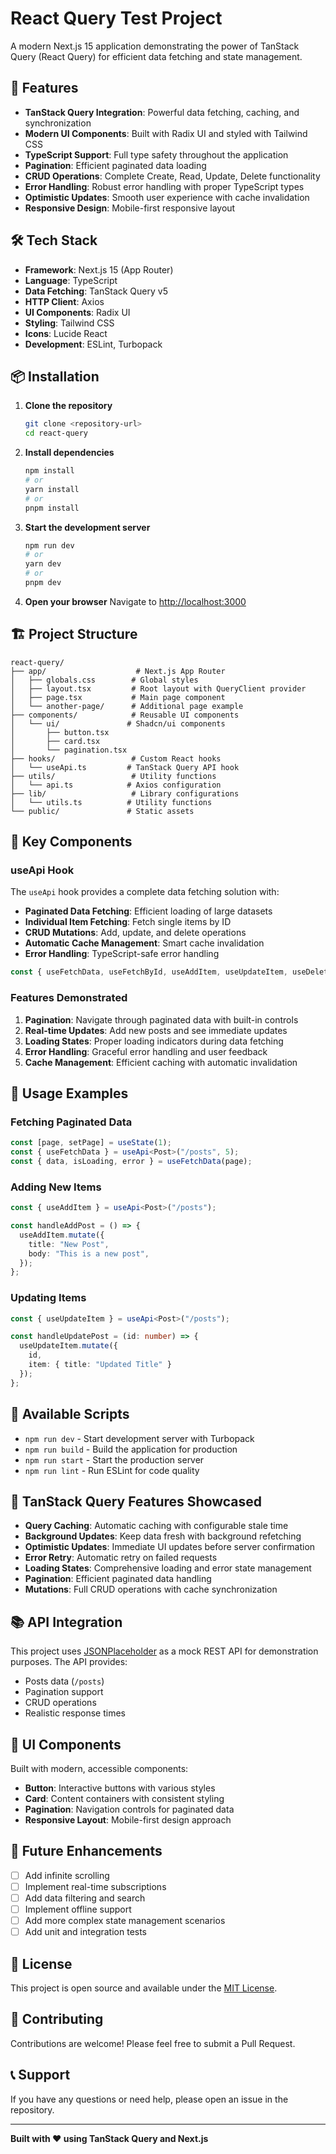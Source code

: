 # React Query Test Project

A modern Next.js 15 application demonstrating the power of TanStack Query (React Query) for efficient data fetching and state management.

## 🚀 Features

- **TanStack Query Integration**: Powerful data fetching, caching, and synchronization
- **Modern UI Components**: Built with Radix UI and styled with Tailwind CSS
- **TypeScript Support**: Full type safety throughout the application
- **Pagination**: Efficient paginated data loading
- **CRUD Operations**: Complete Create, Read, Update, Delete functionality
- **Error Handling**: Robust error handling with proper TypeScript types
- **Optimistic Updates**: Smooth user experience with cache invalidation
- **Responsive Design**: Mobile-first responsive layout

## 🛠️ Tech Stack

- **Framework**: Next.js 15 (App Router)
- **Language**: TypeScript
- **Data Fetching**: TanStack Query v5
- **HTTP Client**: Axios
- **UI Components**: Radix UI
- **Styling**: Tailwind CSS
- **Icons**: Lucide React
- **Development**: ESLint, Turbopack

## 📦 Installation

1. **Clone the repository**
   ```bash
   git clone <repository-url>
   cd react-query
   ```

2. **Install dependencies**
   ```bash
   npm install
   # or
   yarn install
   # or
   pnpm install
   ```

3. **Start the development server**
   ```bash
   npm run dev
   # or
   yarn dev
   # or
   pnpm dev
   ```

4. **Open your browser**
   Navigate to [http://localhost:3000](http://localhost:3000)

## 🏗️ Project Structure

```
react-query/
├── app/                    # Next.js App Router
│   ├── globals.css        # Global styles
│   ├── layout.tsx         # Root layout with QueryClient provider
│   ├── page.tsx           # Main page component
│   └── another-page/      # Additional page example
├── components/            # Reusable UI components
│   └── ui/               # Shadcn/ui components
│       ├── button.tsx
│       ├── card.tsx
│       └── pagination.tsx
├── hooks/                 # Custom React hooks
│   └── useApi.ts         # TanStack Query API hook
├── utils/                 # Utility functions
│   └── api.ts            # Axios configuration
├── lib/                   # Library configurations
│   └── utils.ts          # Utility functions
└── public/               # Static assets
```

## 🔧 Key Components

### useApi Hook

The `useApi` hook provides a complete data fetching solution with:

- **Paginated Data Fetching**: Efficient loading of large datasets
- **Individual Item Fetching**: Fetch single items by ID
- **CRUD Mutations**: Add, update, and delete operations
- **Automatic Cache Management**: Smart cache invalidation
- **Error Handling**: TypeScript-safe error handling

```typescript
const { useFetchData, useFetchById, useAddItem, useUpdateItem, useDeleteItem } = useApi<Post>("/posts", 5);
```

### Features Demonstrated

1. **Pagination**: Navigate through paginated data with built-in controls
2. **Real-time Updates**: Add new posts and see immediate updates
3. **Loading States**: Proper loading indicators during data fetching
4. **Error Handling**: Graceful error handling and user feedback
5. **Cache Management**: Efficient caching with automatic invalidation

## 🎯 Usage Examples

### Fetching Paginated Data

```typescript
const [page, setPage] = useState(1);
const { useFetchData } = useApi<Post>("/posts", 5);
const { data, isLoading, error } = useFetchData(page);
```

### Adding New Items

```typescript
const { useAddItem } = useApi<Post>("/posts");

const handleAddPost = () => {
  useAddItem.mutate({
    title: "New Post",
    body: "This is a new post",
  });
};
```

### Updating Items

```typescript
const { useUpdateItem } = useApi<Post>("/posts");

const handleUpdatePost = (id: number) => {
  useUpdateItem.mutate({
    id,
    item: { title: "Updated Title" }
  });
};
```

## 🚀 Available Scripts

- `npm run dev` - Start development server with Turbopack
- `npm run build` - Build the application for production
- `npm run start` - Start the production server
- `npm run lint` - Run ESLint for code quality

## 🌟 TanStack Query Features Showcased

- **Query Caching**: Automatic caching with configurable stale time
- **Background Updates**: Keep data fresh with background refetching
- **Optimistic Updates**: Immediate UI updates before server confirmation
- **Error Retry**: Automatic retry on failed requests
- **Loading States**: Comprehensive loading and error state management
- **Pagination**: Efficient paginated data handling
- **Mutations**: Full CRUD operations with cache synchronization

## 📚 API Integration

This project uses [JSONPlaceholder](https://jsonplaceholder.typicode.com/) as a mock REST API for demonstration purposes. The API provides:

- Posts data (`/posts`)
- Pagination support
- CRUD operations
- Realistic response times

## 🎨 UI Components

Built with modern, accessible components:

- **Button**: Interactive buttons with various styles
- **Card**: Content containers with consistent styling
- **Pagination**: Navigation controls for paginated data
- **Responsive Layout**: Mobile-first design approach

## 🔮 Future Enhancements

- [ ] Add infinite scrolling
- [ ] Implement real-time subscriptions
- [ ] Add data filtering and search
- [ ] Implement offline support
- [ ] Add more complex state management scenarios
- [ ] Add unit and integration tests

## 📄 License

This project is open source and available under the [MIT License](LICENSE).

## 🤝 Contributing

Contributions are welcome! Please feel free to submit a Pull Request.

## 📞 Support

If you have any questions or need help, please open an issue in the repository.

---

**Built with ❤️ using TanStack Query and Next.js**

